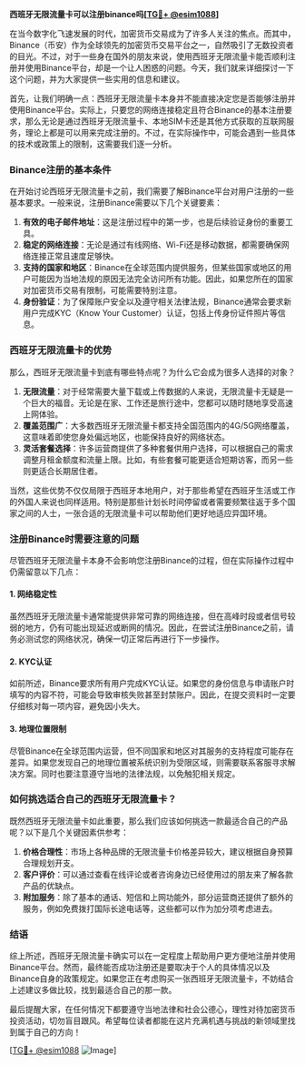 **西班牙无限流量卡可以注册binance吗[[TG💪+ @esim1088](https://t.me/s/esim1088)]**

在当今数字化飞速发展的时代，加密货币交易成为了许多人关注的焦点。而其中，Binance（币安）作为全球领先的加密货币交易平台之一，自然吸引了无数投资者的目光。不过，对于一些身在国外的朋友来说，使用西班牙无限流量卡能否顺利注册并使用Binance平台，却是一个让人困惑的问题。今天，我们就来详细探讨一下这个问题，并为大家提供一些实用的信息和建议。

首先，让我们明确一点：西班牙无限流量卡本身并不能直接决定您是否能够注册并使用Binance平台。实际上，只要您的网络连接稳定且符合Binance的基本注册要求，那么无论是通过西班牙无限流量卡、本地SIM卡还是其他方式获取的互联网服务，理论上都是可以用来完成注册的。不过，在实际操作中，可能会遇到一些具体的技术或政策上的限制，这需要我们逐一分析。

### Binance注册的基本条件

在开始讨论西班牙无限流量卡之前，我们需要了解Binance平台对用户注册的一些基本要求。一般来说，注册Binance需要以下几个关键要素：

1. **有效的电子邮件地址**：这是注册过程中的第一步，也是后续验证身份的重要工具。
2. **稳定的网络连接**：无论是通过有线网络、Wi-Fi还是移动数据，都需要确保网络连接正常且速度足够快。
3. **支持的国家和地区**：Binance在全球范围内提供服务，但某些国家或地区的用户可能因为当地法规的原因无法完全访问所有功能。因此，如果您所在的国家对加密货币交易有限制，可能需要特别注意。
4. **身份验证**：为了保障账户安全以及遵守相关法律法规，Binance通常会要求新用户完成KYC（Know Your Customer）认证，包括上传身份证件照片等信息。

### 西班牙无限流量卡的优势

那么，西班牙无限流量卡到底有哪些特点呢？为什么它会成为很多人选择的对象？

1. **无限流量**：对于经常需要大量下载或上传数据的人来说，无限流量卡无疑是一个巨大的福音。无论是在家、工作还是旅行途中，您都可以随时随地享受高速上网体验。
2. **覆盖范围广**：大多数西班牙无限流量卡都支持全国范围内的4G/5G网络覆盖，这意味着即使您身处偏远地区，也能保持良好的网络状态。
3. **灵活套餐选择**：许多运营商提供了多种套餐供用户选择，可以根据自己的需求调整月租金额度和流量上限。比如，有些套餐可能更适合短期访客，而另一些则更适合长期居住者。

当然，这些优势不仅仅局限于西班牙本地用户，对于那些希望在西班牙生活或工作的外国人来说也同样适用。特别是那些计划长时间停留或者需要频繁往返于多个国家之间的人士，一张合适的无限流量卡可以帮助他们更好地适应异国环境。

### 注册Binance时需要注意的问题

尽管西班牙无限流量卡本身不会影响您注册Binance的过程，但在实际操作过程中仍需留意以下几点：

#### 1. 网络稳定性
虽然西班牙无限流量卡通常能提供非常可靠的网络连接，但在高峰时段或者信号较弱的地方，仍有可能出现延迟或断网的情况。因此，在尝试注册Binance之前，请务必测试您的网络状况，确保一切正常后再进行下一步操作。

#### 2. KYC认证
如前所述，Binance要求所有用户完成KYC认证。如果您的身份信息与申请账户时填写的内容不符，可能会导致审核失败甚至封禁账户。因此，在提交资料时一定要仔细核对每一项内容，避免因小失大。

#### 3. 地理位置限制
尽管Binance在全球范围内运营，但不同国家和地区对其服务的支持程度可能存在差异。如果您发现自己的地理位置被系统识别为受限区域，则需要联系客服寻求解决方案。同时也要注意遵守当地的法律法规，以免触犯相关规定。

### 如何挑选适合自己的西班牙无限流量卡？

既然西班牙无限流量卡如此重要，那么我们应该如何挑选一款最适合自己的产品呢？以下是几个关键因素供参考：

1. **价格合理性**：市场上各种品牌的无限流量卡价格差异较大，建议根据自身预算合理规划开支。
2. **客户评价**：可以通过查看在线评论或者咨询身边已经使用过的朋友来了解各款产品的优缺点。
3. **附加服务**：除了基本的通话、短信和上网功能外，部分运营商还提供了额外的服务，例如免费拨打国际长途电话等，这些都可以作为加分项考虑进去。

### 结语

综上所述，西班牙无限流量卡确实可以在一定程度上帮助用户更方便地注册并使用Binance平台。然而，最终能否成功注册还是要取决于个人的具体情况以及Binance自身的政策规定。如果您正在考虑购买一张西班牙无限流量卡，不妨结合上述建议多做比较，找到最适合自己的那一款。

最后提醒大家，在任何情况下都要遵守当地法律和社会公德心，理性对待加密货币投资活动，切勿盲目跟风。希望每位读者都能在这片充满机遇与挑战的新领域里找到属于自己的方向！

[[TG💪+ @esim1088](https://t.me/s/esim1088) ![Image](https://i.postimg.cc/4NQfJmqS/Snipaste-2025-05-13-00-14-12.png)]